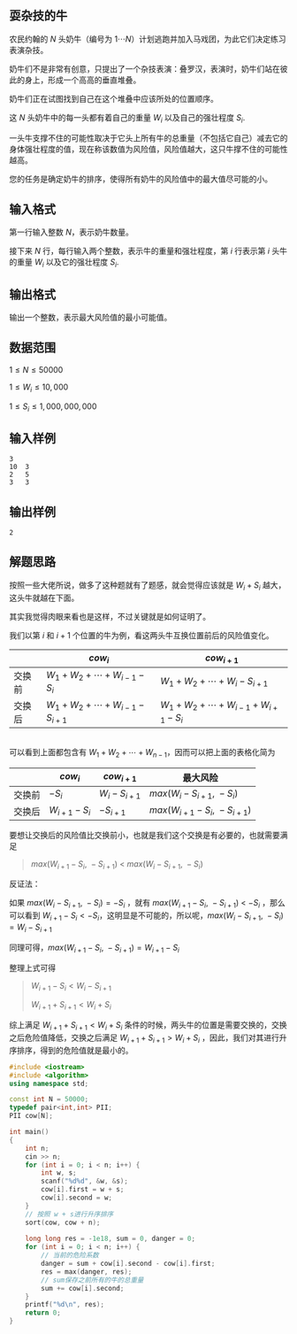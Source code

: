 ## 耍杂技的牛

农民约翰的 $N$ 头奶牛（编号为 $1 \dotsm N$）计划逃跑并加入马戏团，为此它们决定练习表演杂技。

奶牛们不是非常有创意，只提出了一个杂技表演：叠罗汉，表演时，奶牛们站在彼此的身上，形成一个高高的垂直堆叠。

奶牛们正在试图找到自己在这个堆叠中应该所处的位置顺序。

这 $N$ 头奶牛中的每一头都有着自己的重量 $W_i$ 以及自己的强壮程度 $S_i$.

一头牛支撑不住的可能性取决于它头上所有牛的总重量（不包括它自己）减去它的身体强壮程度的值，现在称该数值为风险值，风险值越大，这只牛撑不住的可能性越高。

您的任务是确定奶牛的排序，使得所有奶牛的风险值中的最大值尽可能的小。

## 输入格式

第一行输入整数 $N$，表示奶牛数量。

接下来 $N$ 行，每行输入两个整数，表示牛的重量和强壮程度，第 $i$ 行表示第 $i$ 头牛的重量 $W_i$ 以及它的强壮程度 $S_i$.

## 输出格式

输出一个整数，表示最大风险值的最小可能值。

## 数据范围

$1≤N≤50000$

$1≤W_i≤10,000$

$1≤S_i≤1,000,000,000$

## 输入样例

```
3
10  3
2   5
3   3
```

## 输出样例

```
2
```

## 解题思路

按照一些大佬所说，做多了这种题就有了题感，就会觉得应该就是 $W_i + S_i$ 越大，这头牛就越在下面。

其实我觉得肉眼来看也是这样，不过关键就是如何证明了。

我们以第 $i$ 和 $i+1$ 个位置的牛为例，看这两头牛互换位置前后的风险值变化。

|   | $cow_i$  | $cow_{i + 1}$ |
| --- | --- | --- |
| 交换前 | $W_1 + W_2 + \dotsm+ W_{i-1} - S_i$ | $W_1 + W_2 + \dotsm+ W_{i} - S_{i+1}$ |
| 交换后 | $W_1 + W_2 + \dotsm+ W_{i-1} - S_{i+1}$ | $W_1 + W_2 + \dotsm+ W_{i-1} + W_{i+1} - S_i$ |

\
可以看到上面都包含有 $W_1 + W_2 + \dotsm+ W_{n-1}$，因而可以把上面的表格化简为

|           | $cow_i$          | $cow_{i + 1}$     | 最大风险|
| ---       |---               |---                | ---|
| 交换前     | $- S_i$          | $W_{i} - S_{i+1}$ | $max(W_{i} - S_{i+1}, \ -S_i)$ |
| 交换后     | $W_{i+1} - S_i$  | $- S_{i+1}$       | $max(W_{i+1} - S_i,\ -S_{i+1})$ |

要想让交换后的风险值比交换前小，也就是我们这个交换是有必要的，也就需要满足 

> $max(W_{i+1} - S_i,\ -S_{i+1})$  <  $max(W_i - S_{i+1},\ -S_{i})$

反证法：

如果 $max(W_{i} - S_{i+1}, \ -S_i) = -S_i$ ，就有 $max(W_{i+1} - S_i,\ -S_{i+1})$ < $-S_i$ ，那么可以看到 $W_{i+1} - S_i < -S_i$，这明显是不可能的，所以呢，$max(W_{i} - S_{i+1}, \ -S_i) = W_{i} - S_{i+1}$

同理可得，$max(W_{i+1} - S_i,\ -S_{i+1}) = {W_{i+1} - S_i}$

整理上式可得

> $W_{i+1} - S_i < W_i - S_{i+1}$
> 
> $W_{i+1} + S_{i+1} < W_i + S_i$

综上满足 $W_{i+1} + S_{i+1} < W_i + S_i$ 条件的时候，两头牛的位置是需要交换的，交换之后危险值降低，交换之后满足 $W_{i+1} + S_{i+1} > W_i + S_i$ ，因此，我们对其进行升序排序，得到的危险值就是最小的。

```cpp
#include <iostream>
#include <algorithm>
using namespace std;

const int N = 50000;
typedef pair<int,int> PII;
PII cow[N];

int main()
{
    int n;
    cin >> n;
    for (int i = 0; i < n; i++) {
        int w, s;
        scanf("%d%d", &w, &s);
        cow[i].first = w + s;
        cow[i].second = w;
    }
    // 按照 w + s进行升序排序
    sort(cow, cow + n);
    
    long long res = -1e18, sum = 0, danger = 0;
    for (int i = 0; i < n; i++) {
        // 当前的危险系数
        danger = sum + cow[i].second - cow[i].first;
        res = max(danger, res);
        // sum保存之前所有的牛的总重量
        sum += cow[i].second;
    }
    printf("%d\n", res);
    return 0;
}
```